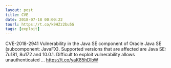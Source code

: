 ```yaml
---
layout: post
title: CVE
date: 2018-07-18 00:00:22
tourl: https://t.co/k9HZz2bu5G
tags: [exploit]
---
```

CVE-2018-2941 Vulnerability in the Java SE component of Oracle Java SE (subcomponent: JavaFX). Supported versions that are affected are Java SE: 7u181, 8u172 and 10.0.1. Difficult to exploit vulnerability allows unauthenticated ... https://t.co/yaK85hDlbW